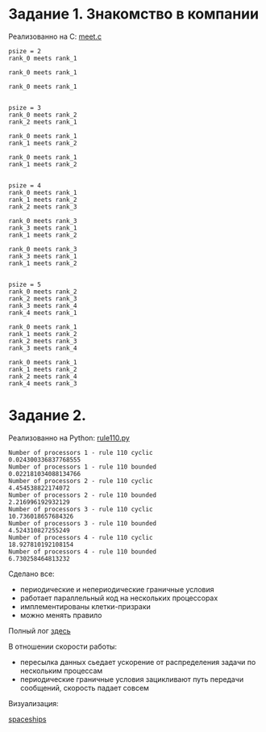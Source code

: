 # Задание 1. Знакомство в компании

Реализованно на C: [meet.c](https://github.com/cherninkiy/made-2021-hpc/blob/hw5/hw5/meet/meet.c)

    psize = 2
    rank_0 meets rank_1

    rank_0 meets rank_1

    rank_0 meets rank_1


    psize = 3
    rank_0 meets rank_2
    rank_2 meets rank_1

    rank_0 meets rank_1
    rank_1 meets rank_2

    rank_0 meets rank_1
    rank_1 meets rank_2


    psize = 4
    rank_0 meets rank_1
    rank_1 meets rank_2
    rank_2 meets rank_3

    rank_0 meets rank_3
    rank_3 meets rank_1
    rank_1 meets rank_2

    rank_0 meets rank_3
    rank_3 meets rank_1
    rank_1 meets rank_2


    psize = 5
    rank_0 meets rank_2
    rank_2 meets rank_3
    rank_3 meets rank_4
    rank_4 meets rank_1

    rank_0 meets rank_1
    rank_1 meets rank_2
    rank_2 meets rank_3
    rank_3 meets rank_4

    rank_0 meets rank_1
    rank_1 meets rank_2
    rank_2 meets rank_4
    rank_4 meets rank_3


# Задание 2.

Реализованно на Python: [rule110.py](https://github.com/cherninkiy/made-2021-hpc/blob/hw5/hw5/rule110/rule110.py)

    Number of processors 1 - rule 110 cyclic
    0.024300336837768555
    Number of processors 1 - rule 110 bounded
    0.022181034088134766
    Number of processors 2 - rule 110 cyclic
    4.454538822174072
    Number of processors 2 - rule 110 bounded
    2.216996192932129
    Number of processors 3 - rule 110 cyclic
    10.736018657684326
    Number of processors 3 - rule 110 bounded
    4.524310827255249
    Number of processors 4 - rule 110 cyclic
    18.927810192108154
    Number of processors 4 - rule 110 bounded
    6.730258464813232

Сделано все:
- периодические и непериодические граничные условия
- работает параллельный код на нескольких процессорах
- имплементированы клетки-призраки
- можно менять правило

Полный лог [здесь](https://github.com/cherninkiy/made-2021-hpc/blob/hw5/hw5/rule110/test.log)

В отношении скорости работы:
- пересылка данных сьедает ускорение от распределения задачи по нескольким процессам
- периодические граничные условия зацикливают путь передачи сообщений, скорость падает совсем

Визуализация:

[spaceships](https://github.com/cherninkiy/made-2021-hpc/blob/hw5/hw5/rule110/images/110_200_200_4_cyclic.png)
